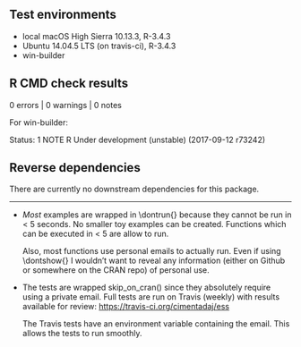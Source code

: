 ## Test environments
* local macOS High Sierra 10.13.3, R-3.4.3
* Ubuntu 14.04.5 LTS (on travis-ci), R-3.4.3
* win-builder

## R CMD check results

0 errors | 0 warnings | 0 notes

For win-builder:

Status: 1 NOTE
R Under development (unstable) (2017-09-12 r73242)

## Reverse dependencies

There are currently no downstream dependencies for this package.

---

- *Most* examples are wrapped in \dontrun{} because they cannot be run
  in < 5 seconds. No smaller toy examples can be created. Functions
  which can be executed in < 5 are allow to run.

  Also, most functions use personal emails to actually run. Even if using
  \dontshow{} I wouldn’t want to reveal any information (either on Github or
  somewhere on the CRAN repo) of personal use.

- The tests are wrapped skip_on_cran()
  since they absolutely require using a private email. Full tests
  are run on Travis (weekly) with results available for review:
  https://travis-ci.org/cimentadaj/ess
  
  The Travis tests have an environment variable containing the email. This
  allows the tests to run smoothly.